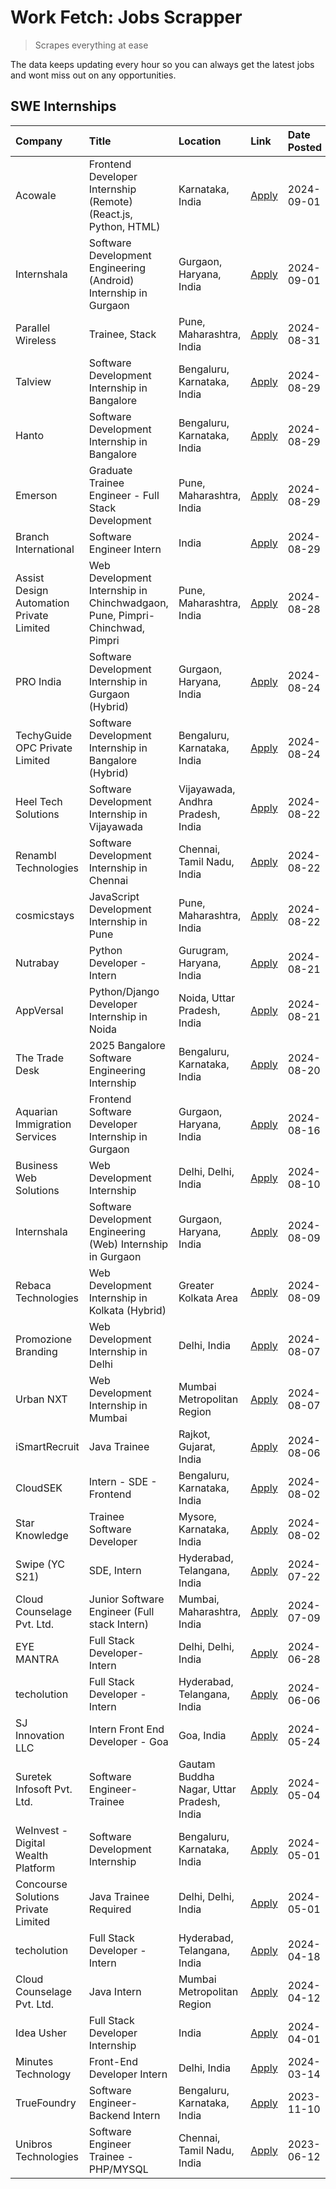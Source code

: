 # Work Fetch: Jobs Scrapper
> Scrapes everything at ease

The data keeps updating every hour so you can always get the latest jobs and wont miss out on any opportunities.

## SWE Internships
<!--START_SECTION:workfetch-->
| Company                                  | Title                                                                       | Location                                  | Link                                                                                                                                                                                                                                                                                                                     | Date Posted   |
|:-----------------------------------------|:----------------------------------------------------------------------------|:------------------------------------------|:-------------------------------------------------------------------------------------------------------------------------------------------------------------------------------------------------------------------------------------------------------------------------------------------------------------------------|:--------------|
| Acowale                                  | Frontend Developer Internship (Remote) (React.js, Python, HTML)             | Karnataka, India                          | [Apply](https://in.linkedin.com/jobs/view/frontend-developer-internship-remote-react-js-python-html-at-acowale-4014663920?position=5&pageNum=0&refId=aUGjr7l%2BAlhI%2FbesYWyvig%3D%3D&trackingId=w5JlFUn5JpQlpnB37zs7fQ%3D%3D&trk=public_jobs_jserp-result_search-card)                                                  | 2024-09-01    |
| Internshala                              | Software Development Engineering (Android) Internship in Gurgaon            | Gurgaon, Haryana, India                   | [Apply](https://in.linkedin.com/jobs/view/software-development-engineering-android-internship-in-gurgaon-at-internshala-4015471580?position=14&pageNum=0&refId=aUGjr7l%2BAlhI%2FbesYWyvig%3D%3D&trackingId=KZkPvfvEbpD3D8775ulweQ%3D%3D&trk=public_jobs_jserp-result_search-card)                                        | 2024-09-01    |
| Parallel Wireless                        | Trainee, Stack                                                              | Pune, Maharashtra, India                  | [Apply](https://in.linkedin.com/jobs/view/trainee-stack-at-parallel-wireless-3905689841?position=49&pageNum=0&refId=aUGjr7l%2BAlhI%2FbesYWyvig%3D%3D&trackingId=XGNreif13NrvvLtdxNnUDg%3D%3D&trk=public_jobs_jserp-result_search-card)                                                                                   | 2024-08-31    |
| Talview                                  | Software Development Internship in Bangalore                                | Bengaluru, Karnataka, India               | [Apply](https://in.linkedin.com/jobs/view/software-development-internship-in-bangalore-at-talview-4012997749?position=6&pageNum=0&refId=aUGjr7l%2BAlhI%2FbesYWyvig%3D%3D&trackingId=zoYGBBBvmPcG1f555WZ7qA%3D%3D&trk=public_jobs_jserp-result_search-card)                                                               | 2024-08-29    |
| Hanto                                    | Software Development Internship in Bangalore                                | Bengaluru, Karnataka, India               | [Apply](https://in.linkedin.com/jobs/view/software-development-internship-in-bangalore-at-hanto-4013200427?position=9&pageNum=0&refId=aUGjr7l%2BAlhI%2FbesYWyvig%3D%3D&trackingId=DaMOWdOwt%2BWqEMZ5zRIaTw%3D%3D&trk=public_jobs_jserp-result_search-card)                                                               | 2024-08-29    |
| Emerson                                  | Graduate Trainee Engineer - Full Stack Development                          | Pune, Maharashtra, India                  | [Apply](https://in.linkedin.com/jobs/view/graduate-trainee-engineer-full-stack-development-at-emerson-4012695874?position=35&pageNum=0&refId=aUGjr7l%2BAlhI%2FbesYWyvig%3D%3D&trackingId=Bjs01aBFvWqWcEgY7ABZrg%3D%3D&trk=public_jobs_jserp-result_search-card)                                                          | 2024-08-29    |
| Branch International                     | Software Engineer Intern                                                    | India                                     | [Apply](https://in.linkedin.com/jobs/view/software-engineer-intern-at-branch-international-3360513601?position=43&pageNum=0&refId=aUGjr7l%2BAlhI%2FbesYWyvig%3D%3D&trackingId=leqdxwcfv%2F8a3lotjC%2Fozg%3D%3D&trk=public_jobs_jserp-result_search-card)                                                                 | 2024-08-29    |
| Assist Design Automation Private Limited | Web Development Internship in Chinchwadgaon, Pune, Pimpri-Chinchwad, Pimpri | Pune, Maharashtra, India                  | [Apply](https://in.linkedin.com/jobs/view/web-development-internship-in-chinchwadgaon-pune-pimpri-chinchwad-pimpri-at-assist-design-automation-private-limited-4010147193?position=47&pageNum=0&refId=aUGjr7l%2BAlhI%2FbesYWyvig%3D%3D&trackingId=5dDxbzHWoU2OcMNShxFQcg%3D%3D&trk=public_jobs_jserp-result_search-card) | 2024-08-28    |
| PRO India                                | Software Development Internship in Gurgaon (Hybrid)                         | Gurgaon, Haryana, India                   | [Apply](https://in.linkedin.com/jobs/view/software-development-internship-in-gurgaon-hybrid-at-pro-india-4009587664?position=34&pageNum=0&refId=aUGjr7l%2BAlhI%2FbesYWyvig%3D%3D&trackingId=JrmxVoB%2BULshOWOSz79oBg%3D%3D&trk=public_jobs_jserp-result_search-card)                                                     | 2024-08-24    |
| TechyGuide OPC Private Limited           | Software Development Internship in Bangalore (Hybrid)                       | Bengaluru, Karnataka, India               | [Apply](https://in.linkedin.com/jobs/view/software-development-internship-in-bangalore-hybrid-at-techyguide-opc-private-limited-4009591646?position=41&pageNum=0&refId=aUGjr7l%2BAlhI%2FbesYWyvig%3D%3D&trackingId=hvtFx%2FsICwFzFwvZuVWNZQ%3D%3D&trk=public_jobs_jserp-result_search-card)                              | 2024-08-24    |
| Heel Tech Solutions                      | Software Development Internship in Vijayawada                               | Vijayawada, Andhra Pradesh, India         | [Apply](https://in.linkedin.com/jobs/view/software-development-internship-in-vijayawada-at-heel-tech-solutions-4007906692?position=26&pageNum=0&refId=aUGjr7l%2BAlhI%2FbesYWyvig%3D%3D&trackingId=F72PvgsFXMaSeB3gu17kdw%3D%3D&trk=public_jobs_jserp-result_search-card)                                                 | 2024-08-22    |
| Renambl Technologies                     | Software Development Internship in Chennai                                  | Chennai, Tamil Nadu, India                | [Apply](https://in.linkedin.com/jobs/view/software-development-internship-in-chennai-at-renambl-technologies-4007910299?position=32&pageNum=0&refId=aUGjr7l%2BAlhI%2FbesYWyvig%3D%3D&trackingId=NGn9RI3WSser%2FLrLHQfsaw%3D%3D&trk=public_jobs_jserp-result_search-card)                                                 | 2024-08-22    |
| cosmicstays                              | JavaScript Development Internship in Pune                                   | Pune, Maharashtra, India                  | [Apply](https://in.linkedin.com/jobs/view/javascript-development-internship-in-pune-at-cosmicstays-4007904825?position=48&pageNum=0&refId=aUGjr7l%2BAlhI%2FbesYWyvig%3D%3D&trackingId=JDYqeERjXhBxLPAd2ku9fQ%3D%3D&trk=public_jobs_jserp-result_search-card)                                                             | 2024-08-22    |
| Nutrabay                                 | Python Developer - Intern                                                   | Gurugram, Haryana, India                  | [Apply](https://in.linkedin.com/jobs/view/python-developer-intern-at-nutrabay-4003909226?position=29&pageNum=0&refId=aUGjr7l%2BAlhI%2FbesYWyvig%3D%3D&trackingId=%2FdF6xREnmHZkU926r6XxvA%3D%3D&trk=public_jobs_jserp-result_search-card)                                                                                | 2024-08-21    |
| AppVersal                                | Python/Django Developer Internship in Noida                                 | Noida, Uttar Pradesh, India               | [Apply](https://in.linkedin.com/jobs/view/python-django-developer-internship-in-noida-at-appversal-4005107325?position=60&pageNum=0&refId=aUGjr7l%2BAlhI%2FbesYWyvig%3D%3D&trackingId=O6jDGGo9na5J69EOl%2FdVQw%3D%3D&trk=public_jobs_jserp-result_search-card)                                                           | 2024-08-21    |
| The Trade Desk                           | 2025 Bangalore Software Engineering Internship                              | Bengaluru, Karnataka, India               | [Apply](https://in.linkedin.com/jobs/view/2025-bangalore-software-engineering-internship-at-the-trade-desk-3987456531?position=8&pageNum=0&refId=aUGjr7l%2BAlhI%2FbesYWyvig%3D%3D&trackingId=rSzrjGbUAfWMorjvo694CA%3D%3D&trk=public_jobs_jserp-result_search-card)                                                      | 2024-08-20    |
| Aquarian Immigration Services            | Frontend Software Developer Internship in Gurgaon                           | Gurgaon, Haryana, India                   | [Apply](https://in.linkedin.com/jobs/view/frontend-software-developer-internship-in-gurgaon-at-aquarian-immigration-services-4003119832?position=59&pageNum=0&refId=aUGjr7l%2BAlhI%2FbesYWyvig%3D%3D&trackingId=7pcRzAa1H%2Bl0LQHBHLKf4w%3D%3D&trk=public_jobs_jserp-result_search-card)                                 | 2024-08-16    |
| Business Web Solutions                   | Web Development Internship                                                  | Delhi, Delhi, India                       | [Apply](https://in.linkedin.com/jobs/view/web-development-internship-at-business-web-solutions-3997105289?position=53&pageNum=0&refId=aUGjr7l%2BAlhI%2FbesYWyvig%3D%3D&trackingId=1jgqGIIBxv7nUgXNknZyqg%3D%3D&trk=public_jobs_jserp-result_search-card)                                                                 | 2024-08-10    |
| Internshala                              | Software Development Engineering (Web) Internship in Gurgaon                | Gurgaon, Haryana, India                   | [Apply](https://in.linkedin.com/jobs/view/software-development-engineering-web-internship-in-gurgaon-at-internshala-3997620471?position=3&pageNum=0&refId=aUGjr7l%2BAlhI%2FbesYWyvig%3D%3D&trackingId=Ay%2F06x05AwZwyADM6Nu2WQ%3D%3D&trk=public_jobs_jserp-result_search-card)                                           | 2024-08-09    |
| Rebaca Technologies                      | Web Development Internship in Kolkata (Hybrid)                              | Greater Kolkata Area                      | [Apply](https://in.linkedin.com/jobs/view/web-development-internship-in-kolkata-hybrid-at-rebaca-technologies-3997621369?position=37&pageNum=0&refId=aUGjr7l%2BAlhI%2FbesYWyvig%3D%3D&trackingId=jsJts9cRbNBjPlErV6JZzg%3D%3D&trk=public_jobs_jserp-result_search-card)                                                  | 2024-08-09    |
| Promozione Branding                      | Web Development Internship in Delhi                                         | Delhi, India                              | [Apply](https://in.linkedin.com/jobs/view/web-development-internship-in-delhi-at-promozione-branding-3995559880?position=23&pageNum=0&refId=aUGjr7l%2BAlhI%2FbesYWyvig%3D%3D&trackingId=MiLCnvdkLt4v37w6brUKHw%3D%3D&trk=public_jobs_jserp-result_search-card)                                                           | 2024-08-07    |
| Urban NXT                                | Web Development Internship in Mumbai                                        | Mumbai Metropolitan Region                | [Apply](https://in.linkedin.com/jobs/view/web-development-internship-in-mumbai-at-urban-nxt-3995561641?position=57&pageNum=0&refId=aUGjr7l%2BAlhI%2FbesYWyvig%3D%3D&trackingId=G%2BWayPOv6rLJ0%2B2BApZyzQ%3D%3D&trk=public_jobs_jserp-result_search-card)                                                                | 2024-08-07    |
| iSmartRecruit                            | Java Trainee                                                                | Rajkot, Gujarat, India                    | [Apply](https://in.linkedin.com/jobs/view/java-trainee-at-ismartrecruit-3992301825?position=27&pageNum=0&refId=aUGjr7l%2BAlhI%2FbesYWyvig%3D%3D&trackingId=kpySIt03lUCV930Ii776zQ%3D%3D&trk=public_jobs_jserp-result_search-card)                                                                                        | 2024-08-06    |
| CloudSEK                                 | Intern - SDE - Frontend                                                     | Bengaluru, Karnataka, India               | [Apply](https://in.linkedin.com/jobs/view/intern-sde-frontend-at-cloudsek-3991574495?position=20&pageNum=0&refId=aUGjr7l%2BAlhI%2FbesYWyvig%3D%3D&trackingId=3jVIFmwuGLPgYpgLY4U8rQ%3D%3D&trk=public_jobs_jserp-result_search-card)                                                                                      | 2024-08-02    |
| Star Knowledge                           | Trainee Software Developer                                                  | Mysore, Karnataka, India                  | [Apply](https://in.linkedin.com/jobs/view/trainee-software-developer-at-star-knowledge-3991516161?position=50&pageNum=0&refId=aUGjr7l%2BAlhI%2FbesYWyvig%3D%3D&trackingId=%2BJqtBY5pzciQ0HDuG3uvow%3D%3D&trk=public_jobs_jserp-result_search-card)                                                                       | 2024-08-02    |
| Swipe (YC S21)                           | SDE, Intern                                                                 | Hyderabad, Telangana, India               | [Apply](https://in.linkedin.com/jobs/view/sde-intern-at-swipe-yc-s21-3980368092?position=54&pageNum=0&refId=aUGjr7l%2BAlhI%2FbesYWyvig%3D%3D&trackingId=YnE%2BUn7RhkXg7l4YE0Tq%2Fg%3D%3D&trk=public_jobs_jserp-result_search-card)                                                                                       | 2024-07-22    |
| Cloud Counselage Pvt. Ltd.               | Junior Software Engineer (Full stack Intern)                                | Mumbai, Maharashtra, India                | [Apply](https://in.linkedin.com/jobs/view/junior-software-engineer-full-stack-intern-at-cloud-counselage-pvt-ltd-3967725851?position=18&pageNum=0&refId=aUGjr7l%2BAlhI%2FbesYWyvig%3D%3D&trackingId=EBIRZeIMtc37oHKjklvVHg%3D%3D&trk=public_jobs_jserp-result_search-card)                                               | 2024-07-09    |
| EYE MANTRA                               | Full Stack Developer- Intern                                                | Delhi, Delhi, India                       | [Apply](https://in.linkedin.com/jobs/view/full-stack-developer-intern-at-eye-mantra-3960988037?position=45&pageNum=0&refId=aUGjr7l%2BAlhI%2FbesYWyvig%3D%3D&trackingId=2XIhnhPb8ptfsiVgVrnyhQ%3D%3D&trk=public_jobs_jserp-result_search-card)                                                                            | 2024-06-28    |
| techolution                              | Full Stack Developer - Intern                                               | Hyderabad, Telangana, India               | [Apply](https://in.linkedin.com/jobs/view/full-stack-developer-intern-at-techolution-3947911862?position=52&pageNum=0&refId=aUGjr7l%2BAlhI%2FbesYWyvig%3D%3D&trackingId=lhBBsa7ShxeN8uGH9oNsCA%3D%3D&trk=public_jobs_jserp-result_search-card)                                                                           | 2024-06-06    |
| SJ Innovation LLC                        | Intern Front End Developer - Goa                                            | Goa, India                                | [Apply](https://in.linkedin.com/jobs/view/intern-front-end-developer-goa-at-sj-innovation-llc-3931678611?position=15&pageNum=0&refId=aUGjr7l%2BAlhI%2FbesYWyvig%3D%3D&trackingId=4ZnZuTKKm%2BSsbGLNeGE93w%3D%3D&trk=public_jobs_jserp-result_search-card)                                                                | 2024-05-24    |
| Suretek Infosoft Pvt. Ltd.               | Software Engineer-Trainee                                                   | Gautam Buddha Nagar, Uttar Pradesh, India | [Apply](https://in.linkedin.com/jobs/view/software-engineer-trainee-at-suretek-infosoft-pvt-ltd-3916999948?position=38&pageNum=0&refId=aUGjr7l%2BAlhI%2FbesYWyvig%3D%3D&trackingId=FFpWpcOHb75P5Lb3T7UDyA%3D%3D&trk=public_jobs_jserp-result_search-card)                                                                | 2024-05-04    |
| WeInvest - Digital Wealth Platform       | Software Development Internship                                             | Bengaluru, Karnataka, India               | [Apply](https://in.linkedin.com/jobs/view/software-development-internship-at-weinvest-digital-wealth-platform-3912867225?position=2&pageNum=0&refId=aUGjr7l%2BAlhI%2FbesYWyvig%3D%3D&trackingId=SQnNn4bewWNfPLsJChzsCA%3D%3D&trk=public_jobs_jserp-result_search-card)                                                   | 2024-05-01    |
| Concourse Solutions Private Limited      | Java Trainee Required                                                       | Delhi, Delhi, India                       | [Apply](https://in.linkedin.com/jobs/view/java-trainee-required-at-concourse-solutions-private-limited-3912869388?position=13&pageNum=0&refId=aUGjr7l%2BAlhI%2FbesYWyvig%3D%3D&trackingId=29PGsIN%2BayVa7K26nU2WGw%3D%3D&trk=public_jobs_jserp-result_search-card)                                                       | 2024-05-01    |
| techolution                              | Full Stack Developer - Intern                                               | Hyderabad, Telangana, India               | [Apply](https://in.linkedin.com/jobs/view/full-stack-developer-intern-at-techolution-3904814977?position=58&pageNum=0&refId=aUGjr7l%2BAlhI%2FbesYWyvig%3D%3D&trackingId=jQuz8Da%2BZGcvgNKj5mqOjg%3D%3D&trk=public_jobs_jserp-result_search-card)                                                                         | 2024-04-18    |
| Cloud Counselage Pvt. Ltd.               | Java Intern                                                                 | Mumbai Metropolitan Region                | [Apply](https://in.linkedin.com/jobs/view/java-intern-at-cloud-counselage-pvt-ltd-3896025667?position=40&pageNum=0&refId=aUGjr7l%2BAlhI%2FbesYWyvig%3D%3D&trackingId=EFB4PElM%2BccBaDhWTRGI1w%3D%3D&trk=public_jobs_jserp-result_search-card)                                                                            | 2024-04-12    |
| Idea Usher                               | Full Stack Developer Internship                                             | India                                     | [Apply](https://in.linkedin.com/jobs/view/full-stack-developer-internship-at-idea-usher-3879565540?position=24&pageNum=0&refId=aUGjr7l%2BAlhI%2FbesYWyvig%3D%3D&trackingId=1ouQrNPKYjNjhtK2ji6P%2Bw%3D%3D&trk=public_jobs_jserp-result_search-card)                                                                      | 2024-04-01    |
| Minutes Technology                       | Front-End Developer Intern                                                  | Delhi, India                              | [Apply](https://in.linkedin.com/jobs/view/front-end-developer-intern-at-minutes-technology-3853712549?position=22&pageNum=0&refId=aUGjr7l%2BAlhI%2FbesYWyvig%3D%3D&trackingId=fBPuDfM1Uldg3BUcLCTYjg%3D%3D&trk=public_jobs_jserp-result_search-card)                                                                     | 2024-03-14    |
| TrueFoundry                              | Software Engineer-Backend Intern                                            | Bengaluru, Karnataka, India               | [Apply](https://in.linkedin.com/jobs/view/software-engineer-backend-intern-at-truefoundry-3779508170?position=42&pageNum=0&refId=aUGjr7l%2BAlhI%2FbesYWyvig%3D%3D&trackingId=mZY%2FC4mbjbXGXrfZeVSKVg%3D%3D&trk=public_jobs_jserp-result_search-card)                                                                    | 2023-11-10    |
| Unibros Technologies                     | Software Engineer Trainee - PHP/MYSQL                                       | Chennai, Tamil Nadu, India                | [Apply](https://in.linkedin.com/jobs/view/software-engineer-trainee-php-mysql-at-unibros-technologies-3656599241?position=46&pageNum=0&refId=aUGjr7l%2BAlhI%2FbesYWyvig%3D%3D&trackingId=Ep7yuHgD24AUxjOrj9kqXg%3D%3D&trk=public_jobs_jserp-result_search-card)                                                          | 2023-06-12    |
<!--END_SECTION:workfetch-->
